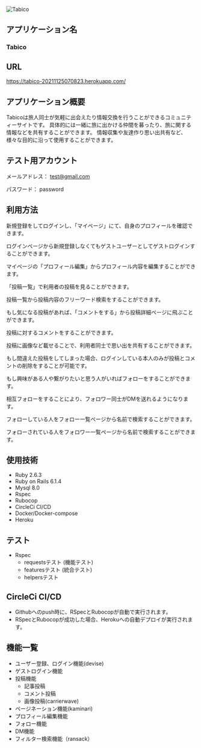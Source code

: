 ![Tabico](https://user-images.githubusercontent.com/83941059/143821617-6e5d425b-1029-470e-9881-4017d63a0aa0.png)
## アプリケーション名

### Tabico


## URL
https://tabico-20211125070823.herokuapp.com/

## アプリケーション概要
Tabicoは旅人同士が気軽に出会えたり情報交換を行うことができるコミュニティーサイトです。  具体的には一緒に旅に出かける仲間を募ったり、旅に関する情報などを共有することができます。  情報収集や友達作り思い出共有など、様々な目的に沿って使用することができます。

## テスト用アカウント
メールアドレス： test@gmail.com

パスワード： password

## 利用方法

新規登録をしてログインし、「マイページ」にて、自身のプロフィールを確認できます。

ログインページから新規登録しなくてもゲストユーザーとしてゲストログインすることができます。

マイページの「プロフィール編集」からプロフィール内容を編集することができます。

「投稿一覧」で利用者の投稿を見ることができます。

投稿一覧から投稿内容のフリーワード検索をすることができます。

もし気になる投稿があれば、「コメントをする」から投稿詳細ページに飛ぶことができます。

投稿に対するコメントをすることができます。

投稿に画像など載せることで、利用者同士で思い出を共有することができます。

もし間違えた投稿をしてしまった場合、ログインしている本人のみが投稿とコメントの削除をすることが可能です。

もし興味がある人や繋がりたいと思う人がいればフォローをすることができます。

相互フォローをすることにより、フォロワー同士がDMを送れるようになります。

フォローしている人をフォロー一覧ページから名前で検索することができます。

フォローされている人をフォロワー一覧ページから名前で検索することができます。

## 使用技術
- Ruby 2.6.3
- Ruby on Rails 6.1.4
- Mysql 8.0
- Rspec
- Rubocop
- CircleCi CI/CD
- Docker/Docker-compose
- Heroku

## テスト

- Rspec
    - requestsテスト (機能テスト) 
    - featuresテスト (統合テスト)
    - helpersテスト

## CircleCi CI/CD
- Githubへのpush時に、RSpecとRubocopが自動で実行されます。
- RSpecとRubocopが成功した場合、Herokuへの自動デプロイが実行されます。

## 機能一覧
- ユーザー登録、ログイン機能(devise)
- ゲストログイン機能
- 投稿機能
  - 記事投稿
  - コメント投稿
  - 画像投稿(carrierwave)
- ページネーション機能(kaminari)
- プロフィール編集機能
- フォロー機能
- DM機能
- フィルター検索機能（ransack）
